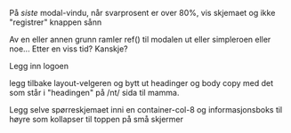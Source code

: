 På *siste* modal-vindu, når svarprosent er over 80%, vis skjemaet og ikke "registrer" knappen sånn 



Av en eller annen grunn ramler ref() til modalen ut eller simpleroen eller noe... Etter en viss tid? Kanskje?



Legg inn logoen



legg tilbake layout-velgeren og bytt ut headinger og body copy med det som står i "headingen" på /nt/ sida til mamma.


Legg selve spørreskjemaet inni en container-col-8 og informasjonsboks til høyre som kollapser til toppen på små skjermer